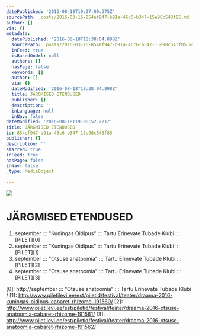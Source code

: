```yaml
---
datePublished: '2016-08-18T19:07:00.375Z'
sourcePath: _posts/2016-03-16-854ef947-b91a-46c6-b347-15e98c543f85.md
author: []
via: {}
metadata:
  datePublished: '2016-08-18T18:38:04.898Z'
  sourcePath: _posts/2016-03-16-854ef947-b91a-46c6-b347-15e98c543f85.md
  inFeed: true
  isBasedOnUrl: null
  authors: []
  hasPage: false
  keywords: []
  author: []
  via: {}
  dateModified: '2016-08-18T18:38:04.898Z'
  title: JÄRGMISED ETENDUSED
  publisher: {}
  description: ''
  inLanguage: null
  inNav: false
dateModified: '2016-08-18T19:06:52.221Z'
title: JÄRGMISED ETENDUSED
id: 854ef947-b91a-46c6-b347-15e98c543f85
publisher: {}
description: ''
starred: true
inFeed: true
hasPage: false
inNav: false
_type: MediaObject

---
```

![](https://the-grid-user-content.s3-us-west-2.amazonaws.com/fcc109ac-8848-4a42-ac4a-1ef0fda4f182.png)

# JÄRGMISED ETENDUSED

1. september ::: "Kuningas Oidipus" ::: Tartu Erinevate Tubade Klubi ::: [PILET][0]
2. september ::: "Kuningas Oidipus" ::: Tartu Erinevate Tubade Klubi ::: [PILET][1]
3. september ::: "Otsuse anatoomia" ::: Tartu Erinevate Tubade Klubi ::: [PILET][2]
4. september ::: "Otsuse anatoomia" ::: Tartu Erinevate Tubade Klubi ::: [PILET][3]

[0]: http://september ::: “Otsuse anatoomia” ::: Tartu Erinevate Tubade Klubi  /
[1]: http://www.piletilevi.ee/est/piletid/festival/teater/draama-2016-kuningas-oidipus-cabaret-rhizome-191560/
[2]: http://www.piletilevi.ee/est/piletid/festival/teater/draama-2016-otsuse-anatoomia-cabaret-rhizome-191561/
[3]: http://www.piletilevi.ee/est/piletid/festival/teater/draama-2016-otsuse-anatoomia-cabaret-rhizome-191562/